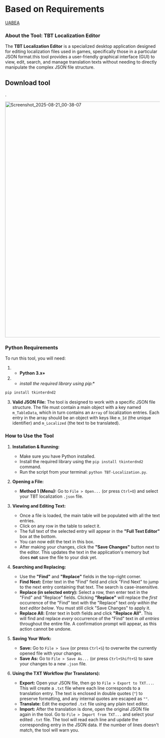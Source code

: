 # Based on Requirements

[UABEA](https://github.com/nesrak1/UABEA)

### **About the Tool: TBT Localization Editor**

The **TBT Localization Editor** is a specialized desktop application designed for editing localization files used in games, specifically those in a particular JSON format.this tool provides a user-friendly graphical interface (GUI) to view, edit, search, and manage translation texts without needing to directly manipulate the complex JSON file structure.

## Download tool

.

<img width="1113" height="765" alt="Screenshot_2025-08-21_00-38-07" src="https://github.com/user-attachments/assets/fe254bc2-bc3a-47d1-8556-b3122b9a0ceb" />

### **Python Requirements**

To run this tool, you will need:

1. *   **Python 3.x+**

2. *   *install the required library using pip:**
```sh
pip install tkinterdnd2
```
3.  **Valid JSON File:** The tool is designed to work with a specific JSON file structure. The file must contain a main object with a key named `m_TableData`, which in turn contains an `Array` of localization entries. Each entry in the array should be an object with keys like `m_Id` (the unique identifier) and `m_Localized` (the text to be translated).

### **How to Use the Tool**

1.  **Installation & Running:**
    *   Make sure you have Python installed.
    *   Install the required library using the `pip install tkinterdnd2` command.
    *   Run the script from your terminal: `python TBT-Localization.py`.

2.  **Opening a File:**
    *   **Method 1 (Menu):** Go to `File > Open...` (or press `Ctrl+O`) and select your TBT localization `.json` file.

3.  **Viewing and Editing Text:**
    *   Once a file is loaded, the main table will be populated with all the text entries.
    *   Click on any row in the table to select it.
    *   The full text of the selected entry will appear in the **"Full Text Editor"** box at the bottom.
    *   You can now edit the text in this box.
    *   After making your changes, click the **"Save Changes"** button next to the editor. This updates the text in the application's memory but does **not** save the file to your disk yet.

4.  **Searching and Replacing:**
    *   Use the **"Find"** and **"Replace"** fields in the top-right corner.
    *   **Find Next:** Enter text in the "Find" field and click "Find Next" to jump to the next entry containing that text. The search is case-insensitive.
    *   **Replace (in selected entry):** Select a row, then enter text in the "Find" and "Replace" fields. Clicking **"Replace"** will replace the *first* occurrence of the "Find" text with the "Replace" text *only within the text editor below*. You must still click "Save Changes" to apply it.
    *   **Replace All:** Enter text in both fields and click **"Replace All"**. This will find and replace *every* occurrence of the "Find" text in *all entries* throughout the entire file. A confirmation prompt will appear, as this action cannot be undone.

5.  **Saving Your Work:**
    *   **Save:** Go to `File > Save` (or press `Ctrl+S`) to overwrite the currently opened file with your changes.
    *   **Save As:** Go to `File > Save As...` (or press `Ctrl+Shift+S`) to save your changes to a new `.json` file.

6.  **Using the TXT Workflow (for Translators):**
    *   **Export:** Open your JSON file, then go to `File > Export to TXT...`. This will create a `.txt` file where each line corresponds to a translation entry. The text is enclosed in double quotes (`"`) to preserve formatting, and any internal quotes are escaped as `""`.
    *   **Translate:** Edit the exported `.txt` file using any plain text editor.
    *   **Import:** After the translation is done, open the original JSON file again in the tool. Go to `File > Import from TXT...` and select your edited `.txt` file. The tool will read each line and update the corresponding entry in the JSON data. If the number of lines doesn't match, the tool will warn you.
